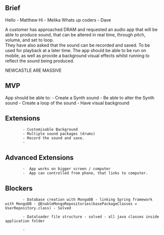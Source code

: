Brief
--------------

Hello - Matthew
Hi - Melika
Whats up coders - Dave

A customer has approached DRAM and requested an audio app that will be able to produce sound, that can be altered in real time, through pitch, volume, and set to loop.  
They have also asked that the sound can be recorded and saved.  To be used for playback at a later time.
The app should be able to be run on mobile, as well as provide a background visual effects whilst running to reflect the sound being produced.


NEWCASTLE ARE MASSIVE


MVP
---------------

App should be able to:
            - Create a Synth sound
            - Be able to alter the Synth sound
            - Create a loop of the sound
            - Have visual background


Extensions
---------------

            - Customisable Background
            - Multiple sound packages (drums)
            - Record the sound and save.
            -

Advanced Extensions
---------------

            -  App works on bigger screen / computer
            -  App can controlled from phone, that links to computer.


Blockers
---------------

            - Database creation with MongoDB - linking Spring framework with MongoDB - @EnableMongoRepositories(basePackageClasses = UserRepository.class) - Solved

            - Dataloader file structure - solved - all java classes inside application folder

            - 

